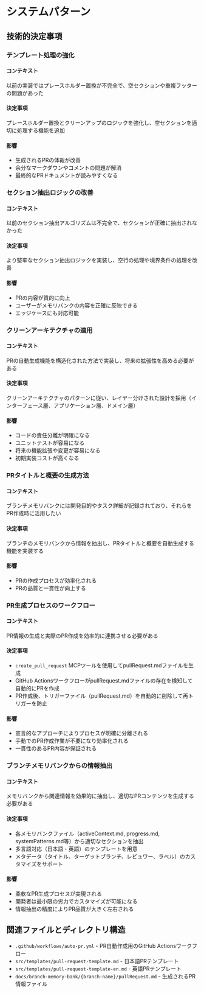 # システムパターン

## 技術的決定事項

### テンプレート処理の強化

#### コンテキスト
以前の実装ではプレースホルダー置換が不完全で、空セクションや重複フッターの問題があった

#### 決定事項
プレースホルダー置換とクリーンアップのロジックを強化し、空セクションを適切に処理する機能を追加

#### 影響
- 生成されるPRの体裁が改善
- 余分なマークダウンやコメントの問題が解消
- 最終的なPRドキュメントが読みやすくなる

### セクション抽出ロジックの改善

#### コンテキスト
以前のセクション抽出アルゴリズムは不完全で、セクションが正確に抽出されなかった

#### 決定事項
より堅牢なセクション抽出ロジックを実装し、空行の処理や境界条件の処理を改善

#### 影響
- PRの内容が質的に向上
- ユーザーがメモリバンクの内容を正確に反映できる
- エッジケースにも対応可能

### クリーンアーキテクチャの適用

#### コンテキスト
PRの自動生成機能を構造化された方法で実装し、将来の拡張性を高める必要がある

#### 決定事項
クリーンアーキテクチャのパターンに従い、レイヤー分けされた設計を採用（インターフェース層、アプリケーション層、ドメイン層）

#### 影響
- コードの責任分離が明確になる
- ユニットテストが容易になる
- 将来の機能拡張や変更が容易になる
- 初期実装コストが高くなる

### PRタイトルと概要の生成方法

#### コンテキスト
ブランチメモリバンクには開発目的やタスク詳細が記録されており、それらをPR作成時に活用したい

#### 決定事項
ブランチのメモリバンクから情報を抽出し、PRタイトルと概要を自動生成する機能を実装する

#### 影響
- PRの作成プロセスが効率化される
- PRの品質と一貫性が向上する

### PR生成プロセスのワークフロー

#### コンテキスト
PR情報の生成と実際のPR作成を効率的に連携させる必要がある

#### 決定事項
- `create_pull_request` MCPツールを使用してpullRequest.mdファイルを生成
- GitHub ActionsワークフローがpullRequest.mdファイルの存在を検知して自動的にPRを作成
- PR作成後、トリガーファイル（pullRequest.md）を自動的に削除して再トリガーを防止

#### 影響
- 宣言的なアプローチによりプロセスが明確に分離される
- 手動でのPR作成作業が不要になり効率化される
- 一貫性のあるPR内容が保証される

### ブランチメモリバンクからの情報抽出

#### コンテキスト
メモリバンクから関連情報を効果的に抽出し、適切なPRコンテンツを生成する必要がある

#### 決定事項
- 各メモリバンクファイル（activeContext.md, progress.md, systemPatterns.md等）から適切なセクションを抽出
- 多言語対応（日本語・英語）のテンプレートを用意
- メタデータ（タイトル、ターゲットブランチ、レビュワー、ラベル）のカスタマイズをサポート

#### 影響
- 柔軟なPR生成プロセスが実現される
- 開発者は最小限の労力でカスタマイズが可能になる
- 情報抽出の精度によりPR品質が大きく左右される

## 関連ファイルとディレクトリ構造

- `.github/workflows/auto-pr.yml` - PR自動作成用のGitHub Actionsワークフロー
- `src/templates/pull-request-template.md` - 日本語PRテンプレート
- `src/templates/pull-request-template-en.md` - 英語PRテンプレート
- `docs/branch-memory-bank/{branch-name}/pullRequest.md` - 生成されるPR情報ファイル
